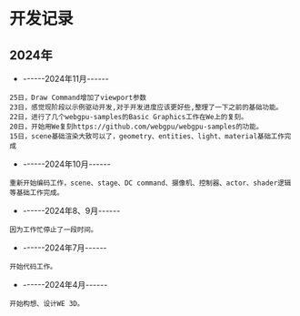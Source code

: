 # 开发记录

## 2024年

* ------2024年11月------

```
25日，Draw Command增加了viewport参数
23日，感觉现阶段以示例驱动开发,对于开发进度应该更好些,整理了一下之前的基础功能。
22日，进行了几个webgpu-samples的Basic Graphics工作在We上的复刻。
20日，开始用We复刻https://github.com/webgpu/webgpu-samples的功能。
15日，scene基础渲染大致可以了，geometry、entities、light、material基础工作完成
```

* ------2024年10月------

```
重新开始编码工作，scene、stage、DC command、摄像机、控制器、actor、shader逻辑等基础工作完成。
```

* ------2024年8、9月------

```
因为工作忙停止了一段时间。
```

* ------2024年7月------

```
开始代码工作。
```

* ------2024年4月------

```
开始构想、设计WE 3D。
```
